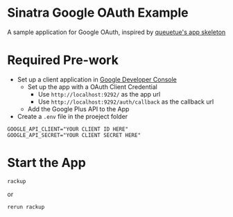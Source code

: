 Sinatra Google OAuth Example
============

A sample application for Google OAuth, inspired by [queuetue's app skeleton](https://github.com/queuetue/sinatra-oauth2-google-auth-skeleton)

# Required Pre-work

* Set up a client application in [Google Developer Console](https://console.developers.google.com)
    * Set up the app with a OAuth Client Credential
        * Use ``http://localhost:9292/`` as the app url
        * Use ``http://localhost:9292/auth/callback`` as the callback url
    * Add the Google Plus API to the App
* Create a ``.env`` file in the proeject folder
```
GOOGLE_API_CLIENT="YOUR CLIENT ID HERE"
GOOGLE_API_SECRET="YOUR CLIENT SECRET HERE"
```

# Start the App
``rackup``

or

``rerun rackup``

